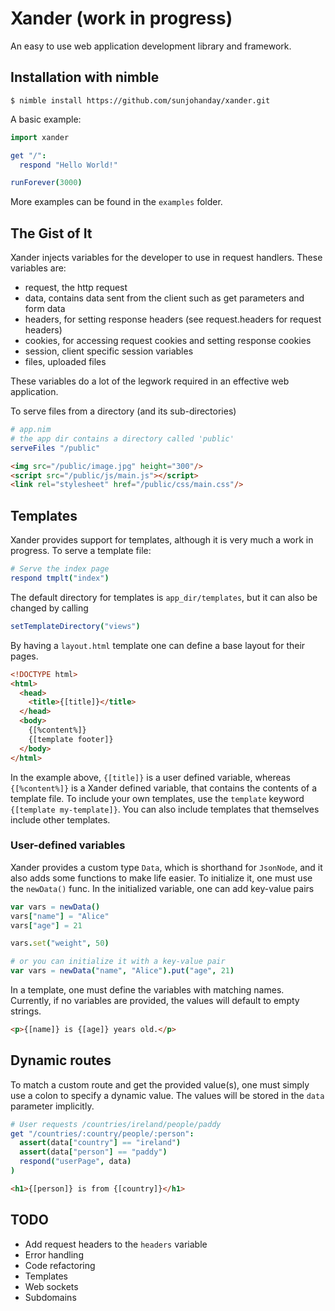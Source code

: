 # Xander (work in progress)
An easy to use web application development library and framework.

## Installation with nimble
```$ nimble install https://github.com/sunjohanday/xander.git```

A basic example:
```nim
import xander

get "/":
  respond "Hello World!"

runForever(3000)
```
More examples can be found in the ```examples``` folder.

## The Gist of It
Xander injects variables for the developer to use in request handlers. These variables are:

- request, the http request
- data, contains data sent from the client such as get parameters and form data
- headers, for setting response headers (see request.headers for request headers)
- cookies, for accessing request cookies and setting response cookies
- session, client specific session variables
- files, uploaded files

These variables do a lot of the legwork required in an effective web application.

To serve files from a directory (and its sub-directories)
```nim
# app.nim
# the app dir contains a directory called 'public'
serveFiles "/public"
```
```html
<img src="/public/image.jpg" height="300"/>
<script src="/public/js/main.js"></script>
<link rel="stylesheet" href="/public/css/main.css"/>
```

## Templates
Xander provides support for templates, although it is very much a work in progress.
To serve a template file:
```nim
# Serve the index page
respond tmplt("index")
```
The default directory for templates is ```app_dir/templates```, but it can also be changed by calling
```nim
setTemplateDirectory("views")
```
By having a ```layout.html``` template one can define a base layout for their pages.
```html
<!DOCTYPE html>
<html>
  <head>
    <title>{[title]}</title>
  </head>
  <body>
    {[%content%]}
    {[template footer]}
  </body>
</html>
```
In the example above, ```{[title]}``` is a user defined variable, whereas ```{[%content%]}``` is a Xander defined variable, that contains the contents of a template file. To include your own templates, use the ```template``` keyword ```{[template my-template]}```. You can also include templates that themselves include other templates.

### User-defined variables
Xander provides a custom type ```Data```, which is shorthand for ```JsonNode```, and it also adds some functions to make life easier. To initialize it, one must use the ```newData()``` func. In the initialized variable, one can add key-value pairs
```nim
var vars = newData()
vars["name"] = "Alice"
vars["age"] = 21

vars.set("weight", 50)

# or you can initialize it with a key-value pair
var vars = newData("name", "Alice").put("age", 21)
```
In a template, one must define the variables with matching names. Currently, if no variables are provided, the values will default to empty strings.
```html
<p>{[name]} is {[age]} years old.</p>
```

## Dynamic routes
To match a custom route and get the provided value(s), one must simply use a colon to specify a dynamic value. The values will be stored in the ```data``` parameter implicitly.
```nim
# User requests /countries/ireland/people/paddy
get "/countries/:country/people/:person": 
  assert(data["country"] == "ireland")
  assert(data["person"] == "paddy")
  respond("userPage", data)
)
```
```html
<h1>{[person]} is from {[country]}</h1>
```

## TODO
- Add request headers to the ```headers``` variable
- Error handling
- Code refactoring
- Templates
- Web sockets
- Subdomains
